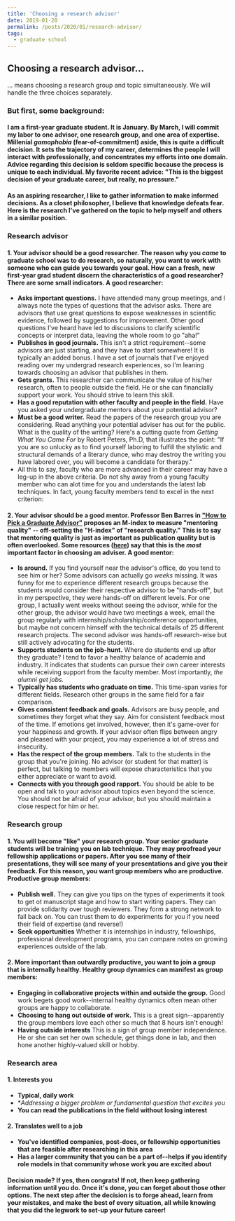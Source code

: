 ```yaml
---
title: 'Choosing a research advisor'
date: 2019-01-20
permalink: /posts/2020/01/research-advisor/
tags:
  - graduate school
---
```

Choosing a research advisor...
------
... means choosing a research group and topic simultaneously. We will handle the three choices separately. 

### But first, some background:
#### I am a first-year graduate student. It is January. By March, I will commit my labor to one advisor, one research group, and one area of expertise. Millenial *gamophobia* (fear-of-commitment) aside, this is quite a difficult decision. It sets the trajectory of my career, determines the people I will interact with professionally, and concentrates my efforts into one domain. Advice regarding this decision is seldom specific because the process is unique to each individual. My favorite recent advice: "This is the biggest decision of your graduate career, but really, no pressure." 
#### As an aspiring researcher, I like to gather information to make informed decisions. As a closet philosopher, I believe that knowledge defeats fear. Here is the research I've gathered on the topic to help myself and others in a similar position. 

### Research advisor
#### 1. Your advisor should be a good researcher. The reason why you *came* to graduate school was to do research, so naturally, you want to work with someone who can guide you towards your goal. How can a fresh, new first-year grad student discern the characteristics of a good researcher? There are some small indicators. A good researcher:
- **Asks important questions.** I have attended many group meetings, and I always note the types of questions that the advisor asks. There are advisors that use great questions to expose weaknesses in scientific evidence, followed by suggestions for improvement. Other good questions I've heard have led to discussions to clarify scientific concepts or interpret data, leaving the whole room to go "aha!" 
- **Publishes in good journals.** This isn't a strict requirement--some advisors are just starting, and they have to start somewhere! It is typically an added bonus. I have a set of journals that I've enjoyed reading over my undergrad research experiences, so I'm leaning towards choosing an advisor that publishes in them. 
- **Gets grants.** This researcher can communicate the value of his/her research, often to people outside the field. He or she can financially support your work. You should strive to learn this skill. 
- **Has a good reputation with other faculty and people in the field.** Have you asked your undergraduate mentors about your potential advisor? 
- **Must be a good writer.** Read the papers of the research group you are considering. Read anything your potential adviser has out for the public. What is the quality of the writing? Here's a cutting quote from *Getting What You Came For* by Robert Peters, Ph.D, that illustrates the point: "If you are so unlucky as to find yourself laboring to fulfill the stylistic and structural demands of a literary dunce, who may destroy the writing you have labored over, you will become a candidate for therapy." 
- All this to say, faculty who are more advanced in their career may have a leg-up in the above criteria. Do not shy away from a young faculty member who can alot time for you and understands the latest lab techniques. In fact, young faculty members tend to excel in the next criterion: 
#### 2. Your advisor should be a good mentor. Professor Ben Barres in ["How to Pick a Graduate Advisor"](https://www-sciencedirect-com.stanford.idm.oclc.org/science/article/pii/S0896627313009070f) proposes an M-index to measure "mentoring quality" -- off-setting the "H-index" of "research quality." This is to say that mentoring quality is just as important as publication quality but is often overlooked. Some resources ([here](https://www-sciencemag-org.stanford.idm.oclc.org/careers/2019/04/what-matters-phd-adviser-here-s-what-research-says)) say that this is the *most* important factor in choosing an adviser. A good mentor:
- **Is around.** If you find yourself near the advisor's office, do you tend to see him or her? Some advisors can actually go *weeks* missing. It was funny for me to experience different research groups because the students would consider their respective advisor to be "hands-off", but in my perspective, they were hands-off on different levels. For one group, I actually went weeks without seeing the advisor, while for the other group, the advisor would have two meetings a week, email the group regularly with internship/scholarship/conference opportunities, but maybe not concern himself with the technical details of 25 different research projects. The second advisor was hands-off research-wise but still actively advocating for the students. 
- **Supports students on the job-hunt.** Where do students end up after they graduate? I tend to favor a healthy balance of academia and industry. It indicates that students can pursue their own career interests while receiving support from the faculty member. Most importantly, *the alumni get jobs.*
- **Typically has students who graduate on time.** This time-span varies for different fields. Research other groups in the same field for a fair comparison. 
- **Gives consistent feedback and goals.** Advisors are busy people, and sometimes they forget what they say. Aim for consistent feedback most of the time. If emotions get involved, however, then it's game-over for your happiness and growth. If your advisor often flips between angry and pleased with your project, you may experience a lot of stress and insecurity.  
- **Has the respect of the group members.** Talk to the students in the group that you're joining. No advisor (or student for that matter) is perfect, but talking to members will expose characteristics that you either appreciate or want to avoid. 
- **Connects with you through good rapport.** You should be able to be open and talk to your advisor about topics even beyond the science. You should not be afraid of your advisor, but you should maintain a close respect for him or her. 

### Research group
#### 1. You will become "like" your research group. Your senior graduate students will be training you on lab technique. They may proofread your fellowship applications or papers. After you see many of their presentations, they will see many of your presentations and give you their feedback. For this reason, you want group members who are productive. Productive group members:
- **Publish well.** They can give you tips on the types of experiments it took to get ot manuscript stage and how to start writing papers. They can provide solidarity over tough reviewers. They form a strong network to fall back on. You can trust them to do experiments for you if you need their field of expertise (and reverse!)
- **Seek opportunities** Whether it is internships in industry, fellowships, professional development programs, you can compare notes on growing experiences outside of the lab. 
#### 2. More important than outwardly productive, you want to join a group that is internally healthy. Healthy group dynamics can manifest as group members: 
- **Engaging in collaborative projects within and outside the group.** Good work begets good work--internal healthy dynamics often mean other groups are happy to collaborate. 
- **Choosing to hang out outside of work.** This is a great sign--apparently the group members love each other so much that 8 hours isn't enough!
- **Having outside interests** This is a sign of group member independence. He or she can set her own schedule, get things done in lab, and then hone another highly-valued skill or hobby. 

### Research area 
#### 1. Interests you
- **Typical, daily work**
- **Addressing a bigger problem or fundamental question that excites you*
- **You can read the publications in the field without losing interest**
#### 2. Translates well to a job 
- **You've identified companies, post-docs, or fellowship opportunities that are feasible after researching in this area**
- **Has a larger community that you can be a part of--helps if you identify role models in that community whose work you are excited about**

####  Decision made? If yes, then congrats! If not, then keep gathering information until you do. Once it's done, you can forget about those other options. The next step after the decision is to forge ahead, learn from your mistakes, and make the best of every situation,  all while knowing that you did the legwork to set-up your future career!
